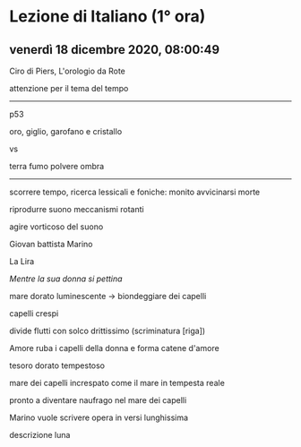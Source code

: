# Lezione di Italiano (1° ora)

## venerdì 18 dicembre 2020, 08:00:49

Ciro di Piers, L'orologio da Rote

attenzione per il tema del tempo



---

p53

oro, giglio, garofano e cristallo

vs

terra fumo polvere ombra

---



scorrere tempo, ricerca lessicali e foniche: monito avvicinarsi morte

riprodurre suono meccanismi rotanti

agire vorticoso del suono





Giovan battista Marino

La Lira



*Mentre la sua donna si pettina*

mare dorato luminescente -> biondeggiare dei capelli

capelli crespi

divide flutti con solco drittissimo (scriminatura [riga])

Amore ruba i capelli della donna e forma catene d'amore

tesoro dorato tempestoso

mare dei capelli increspato come il mare in tempesta reale

pronto a diventare naufrago nel mare dei capelli



Marino vuole scrivere opera in versi lunghissima





descrizione luna